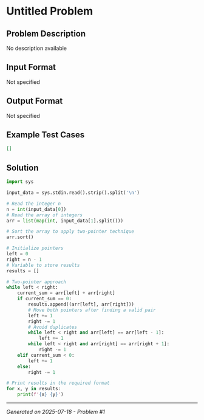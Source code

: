 # Untitled Problem

## Problem Description
No description available

## Input Format
Not specified

## Output Format
Not specified

## Example Test Cases
```json
[]
```

## Solution
```python
import sys

input_data = sys.stdin.read().strip().split('\n')

# Read the integer n
n = int(input_data[0])
# Read the array of integers
arr = list(map(int, input_data[1].split()))

# Sort the array to apply two-pointer technique
arr.sort()

# Initialize pointers
left = 0
right = n - 1
# Variable to store results
results = []

# Two-pointer approach
while left < right:
    current_sum = arr[left] + arr[right]
    if current_sum == 0:
        results.append((arr[left], arr[right]))
        # Move both pointers after finding a valid pair
        left += 1
        right -= 1
        # Avoid duplicates
        while left < right and arr[left] == arr[left - 1]:
            left += 1
        while left < right and arr[right] == arr[right + 1]:
            right -= 1
    elif current_sum < 0:
        left += 1
    else:
        right -= 1

# Print results in the required format
for x, y in results:
    print(f'{x} {y}')
```

---
*Generated on 2025-07-18 - Problem #1*